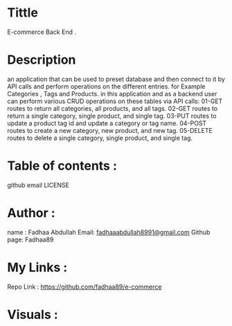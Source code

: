 # Tittle 
E-commerce Back End .

# Description
 an application that can be used to preset database and then connect to it by API calls and perform operations on the different entries. for Example Categories , Tags and Products. in this application and as a backend user can perform various CRUD operations on these tables via API calls:
 01-GET routes to return all categories, all products, and all tags.
 02-GET routes to return a single category, single product, and single tag.
 03-PUT routes to update a product tag id and update a category or tag name.
 04-POST routes to create a new category, new product, and new tag.
 05-DELETE routes to delete a single category, single product, and single tag.

# Table of contents :
github email LICENSE

# Author :
name : Fadhaa Abdullah
Email: fadhaaabdullah8991@gmail.com
Github page: Fadhaa89

# My Links :
Repo Link :
https://github.com/fadhaa89/e-commerce

# Visuals :